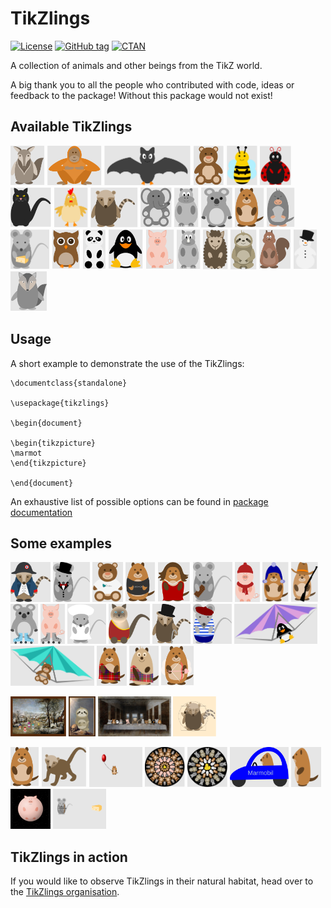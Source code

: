 # TikZlings

[![License](https://img.shields.io/github/license/samcarter/tikzlings.svg?color=blue)](https://www.latex-project.org/lppl.txt)
[![GitHub tag](https://img.shields.io/github/tag/samcarter/tikzlings.svg?label=current%20version&color=blue)](https://github.com/samcarter/tikzlings/releases/latest)
[![CTAN](https://img.shields.io/ctan/v/tikzlings.svg?color=blue)](https://ctan.org/pkg/tikzlings)

A collection of animals and other beings from the TikZ world.

A big thank you to all the people who contributed with code, ideas or feedback to the package! Without this package would not exist!

## Available TikZlings

<a href="./examples/anteater.tex"><img src="./examples/anteater.svg" alt="Anteater" height="64"></a>
<a href="./examples/ape.tex"><img src="./examples/ape.svg" alt="Ape" height="64"></a>
<a href="./examples/bat.tex"><img src="./examples/bat.svg" alt="Bat" height="64"></a>
<a href="./examples/bear.tex"><img src="./examples/bear.svg" alt="Bear" height="64"></a>
<a href="./examples/bee.tex"><img src="./examples/bee.svg" alt="Bee" height="64"></a>
<a href="./examples/bug.tex"><img src="./examples/bug.svg" alt="Bug" height="64"></a>
<a href="./examples/cat.tex"><img src="./examples/cat.svg" alt="Cat" height="64"></a>
<a href="./examples/chicken.tex"><img src="./examples/chicken.svg" alt="Chicken" height="64"></a>
<a href="./examples/coati.tex"><img src="./examples/coati.svg" alt="Coati" height="64"></a>
<a href="./examples/elephant.tex"><img src="./examples/elephant.svg" alt="Elephant" height="64"></a>
<a href="./examples/hippo.tex"><img src="./examples/hippo.svg" alt="Hippo" height="64"></a>
<a href="./examples/koala.tex"><img src="./examples/koala.svg" alt="Koala" height="64"></a>
<a href="./examples/marmot.tex"><img src="./examples/marmot.svg" alt="Marmot" height="64"></a>
<a href="./examples/mole.tex"><img src="./examples/mole.svg" alt="Mole" height="64"></a>
<a href="./examples/mouse.tex"><img src="./examples/mouse.svg" alt="Mouse" height="64"></a>
<a href="./examples/owl.tex"><img src="./examples/owl.svg" alt="Owl" height="64"></a>
<a href="./examples/panda.tex"><img src="./examples/panda.svg" alt="Panda" height="64"></a>
<a href="./examples/pingu.tex"><img src="./examples/pingu.svg" alt="Penguin" height="64"></a>
<a href="./examples/pig.tex"><img src="./examples/pig.svg" alt="Pig" height="64"></a>
<a href="./examples/rhino.tex"><img src="./examples/rhino.svg" alt="Rhino" height="64"></a>
<a href="./examples/sheep.tex"><img src="./examples/sheep.svg" alt="Sheep" height="64"></a>
<a href="./examples/sloth.tex"><img src="./examples/sloth.svg" alt="Sloth" height="64"></a>
<a href="./examples/squirrel.tex"><img src="./examples/squirrel.svg" alt="Squirrel" height="64"></a>
<a href="./examples/snowman.tex"><img src="./examples/snowman.svg" alt="Snowman" height="64"></a>
<a href="./examples/wolf.tex"><img src="./examples/wolf.svg" alt="Wolf" height="64"></a>

## Usage

A short example to demonstrate the use of the TikZlings:

```
\documentclass{standalone}

\usepackage{tikzlings}

\begin{document}

\begin{tikzpicture}
\marmot
\end{tikzpicture}	
	
\end{document}
```

An exhaustive list of possible options can be found in [package documentation](https://github.com/samcarter/tikzlings/blob/main/DOCUMENTATION.pdf)

## Some examples

<a href="./showcase/Napoleon.svg"><img src="./showcase/Napoleon.svg" alt="Napoleon" height="64"></a>
<a href="./showcase/Alfred_the_mouse.svg"><img src="./showcase/Alfred_the_mouse.svg" alt="Alfred the mouse" height="64"></a>
<a href="./showcase/Latex3_bear.svg"><img src="./showcase/Latex3_bear.svg" alt="Latex3 bear" height="64"></a>
<a href="./showcase/Marmot_geek.svg"><img src="./showcase/Marmot_geek.svg" alt="Marmot Geek" height="64"></a>
<a href="./showcase/Miss_marmot.svg"><img src="./showcase/Miss_marmot.svg" alt="Miss Marmot" height="64"></a>
<a href="./showcase/Mouse_chocolate.svg"><img src="./showcase/Mouse_chocolate.svg" alt="Mouse chocolate" height="64"></a>
<a href="./showcase/Winter_pig.svg"><img src="./showcase/Winter_pig.svg" alt="Winter pig" height="64"></a>
<a href="./showcase/Winter_marmot.svg"><img src="./showcase/Winter_marmot.svg" alt="Winter marmot" height="64"></a>
<a href="./showcase/Wild_west_marmot.svg"><img src="./showcase/Wild_west_marmot.svg" alt="Wild west marmot" height="64"></a>
<a href="./showcase/Roller_skates_koala.svg"><img src="./showcase/Roller_skates_koala.svg" alt="Roller skates koala" height="64"></a>
<a href="./showcase/Roller_skates_pig.svg"><img src="./showcase/Roller_skates_pig.svg" alt="Roller skates pig" height="64"></a>
<a href="./showcase/Nurse.svg"><img src="./showcase/Nurse.svg" alt="Nurse" height="64"></a>
<a href="./showcase/Aouda.svg"><img src="./showcase/Aouda.svg" alt="Princess Aouda" height="64"></a>
<a href="./showcase/Phileas_Fogg.svg"><img src="./showcase/Phileas_Fogg.svg" alt="Phileas Fogg" height="64"></a>
<a href="./showcase/Passepartout.svg"><img src="./showcase/Passepartout.svg" alt="Passepartout" height="64"></a>
<a href="./showcase/Hang_gliding_pingu.svg"><img src="./showcase/Hang_gliding_pingu.svg" alt="Hang gliding pingu" height="64"></a>
<a href="./showcase/Hang_gliding_bear.svg"><img src="./showcase/Hang_gliding_bear.svg" alt="Hang gliding bear" height="64"></a>
<a href="./showcase/Tartan.svg"><img src="./showcase/Tartan.svg" alt="Tartan" height="64"></a>
<a href="./showcase/Haggis.svg"><img src="./showcase/Haggis.svg" alt="Haggis" height="64"></a>
<a href="./showcase/Marmot_cupid.tex"><img src="./showcase/Marmot_cupid.svg" alt="Marmot cupid" height="64"></a>

<a href="./showcase/Bruegel.svg"><img src="./showcase/Bruegel.svg" alt="Bruegel" height="64"></a>
<a href="./showcase/ElGreco.svg"><img src="./showcase/ElGreco.svg" alt="ElGreco" height="64"></a>
<a href="./showcase/Last_supper.svg"><img src="./showcase/Last_supper.svg" alt="Last Supper" height="64"></a>
<a href="./showcase/Vitruvian_coati.svg"><img src="./showcase/Vitruvian_coati.svg" alt="Vitruvian coati" height="64"></a>

<a href="./showcase/lt3marmot.tex"><img src="./showcase/lt3marmot.svg" alt="lt3marmot" height="64"></a>
<a href="./showcase/Coati_custom_body.tex"><img src="./showcase/Coati_custom_body.svg" alt="Custom Body Coati" height="64"></a>
<a href="./showcase/Jumping_marmot_ballon.tex"><img src="./showcase/Jumping_marmot_ballon_bg.png" alt="Jumping Ballon Marmot" height="64"></a>
<a href="./showcase/Mandala.tex"><img src="./showcase/Mandala.svg" alt="Mandala" height="64"></a>
<a href="./showcase/Mandala2.tex"><img src="./showcase/Mandala2.svg" alt="Mandala" height="64"></a>
<a href="./showcase/Marmobil.svg"><img src="./showcase/Marmobil.svg" alt="Marmobil" height="64"></a>
<a href="./showcase/Marmot_side.svg"><img src="./showcase/Marmot_side.svg" alt="Marmot side" height="64"></a>
<a href="./showcase/Spherical_pig.tex"><img src="./showcase/Spherical_pig.png" alt="Spherical pig" height="64"></a>
<a href="./showcase/Rodent_Hood.tex"><img src="./showcase/Rodent_Hood_bg.png" alt="Rodent Hood" height="64"></a>

## TikZlings in action

If you would like to observe TikZlings in their natural habitat, head over to the [TikZlings organisation](https://github.com/TikZlings/).
